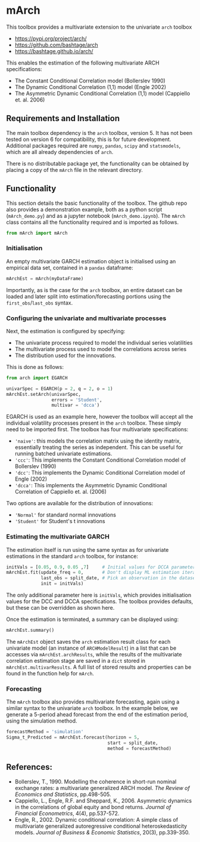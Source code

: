 # mArch

This toolbox provides a multivariate extension to the univariate `arch` toolbox
- https://pypi.org/project/arch/
- https://github.com/bashtage/arch
- https://bashtage.github.io/arch/    

This enables the estimation of the following multivariate ARCH specifications:
- The Constant Conditional Correlation model (Bollerslev 1990)
- The Dynamic Conditional Correlation (1,1) model (Engle 2002)
- The Asymmetric Dynamic Conditional Correlation (1,1) model (Cappiello et.
 al. 2006)

## Requirements and Installation

The main toolbox dependency is the `arch` toolbox, version 5. It has not been tested on version 6 for compatibility, this is for future development. Additional packages required are `numpy`, `pandas`, `scipy` and `statsmodels`, which are all already dependencies of `arch`.

There is no distributable package yet, the functionality can be obtained by placing a copy of the `mArch` file in the relevant directory.

## Functionality

This section details the basic functionality of the toolbox. The github repo also provides a demonstration example, both as a python script (`mArch_demo.py`) and as a jupyter notebook (`mArch_demo.ipynb`). The `mArch` class contains all the functionality required  and is imported as follows.

```python
from mArch import mArch
```

### Initialisation

An empty multivariate GARCH estimation object is initialised using an empirical data set, contained in a `pandas` dataframe:

```python
mArchEst = mArch(myDataFrame)
```
Importantly, as is the case for the `arch` toolbox, an entire dataset can be loaded and later split into estimation/forecasting portions using the `first_obs`/`last_obs` syntax.

### Configuring the univariate and multivariate processes

Next, the estimation is configured by specifying:
- The univariate process required to model the individual series volatilities
- The multivariate process used to model the correlations across series
- The distribution used for the innovations.

This is done as follows:
```python
from arch import EGARCH

univarSpec = EGARCH(p = 2, q = 2, o = 1)
mArchEst.setArch(univarSpec,
                 errors = 'Student',
                 multivar = 'dcca')
```

EGARCH is used as an example here, however the toolbox will accept all the individual volatility processes present in the `arch` toolbox. These simply need to be imported first. The toolbox has four multivariate specifications:
- `'naive'`: this models the correlation matrix using the identity matrix, essentially treating the series as independent. This can be useful for running batched univariate estimations.
- `'ccc'`: This implements the Constant Conditional Correlation model of Bollerslev (1990)
- `'dcc'`: This implements the Dynamic Conditional Correlation model of Engle (2002)
- `'dcca'`: This implements the Asymmetric Dynamic Conditional Correlation of Cappiello et.
 al. (2006)

Two options are available for the distribution of innovations:
- `'Normal'` for standard normal innovations
 - `'Student'` for Student's t innovations

### Estimating the multivariate GARCH

The estimation itself is run using the same syntax as for univariate estimations in the standard `arch` toolbox, for instance:

```python
initVals = [0.05, 0.9, 0.05 ,7]     # Initial values for DCCA parameters
mArchEst.fit(update_freq = 0,       # Don't display ML estimation iterations
             last_obs = split_date, # Pick an observation in the dataset to end estimation
             init = initVals)
```

The only additional parameter here is `initVals`, which provides initialisation values for the DCC and DCCA specifications. The toolbox provides defaults, but these can be overridden as shown here.

Once the estimation is terminated, a summary can be displayed using:
```python
mArchEst.summary()
```

The `mArchEst` object saves the `arch` estimation result class for each univariate model (an instance of `ARCHModelResult`) in a list that can be accesses via `mArchEst.archResults`, while the results of the multivariate correlation estimation stage are saved in a `dict` stored in `mArchEst.multivarResults`. A full list of stored results and properties can be found in the function help for `mArch`.

### Forecasting

The `mArch` toolbox also provides multivariate forecasting, again using a similar syntax to the univariate `arch` toolbox. In the example below, we generate a 5-period ahead forecast from the end of the estimation period, using the simulation method.

```python
forecastMethod = 'simulation'
Sigma_t_Predicted = mArchEst.forecast(horizon = 5,
                                      start = split_date,
                                      method = forecastMethod)
```

## References:
- Bollerslev, T., 1990. Modelling the coherence in short-run nominal exchange rates: a multivariate generalized ARCH model. *The Review of Economics and Statistics*, pp.498-505.
- Cappiello, L., Engle, R.F. and Sheppard, K., 2006. Asymmetric dynamics in the correlations of global equity and bond returns. *Journal of Financial Econometrics*, 4(4), pp.537-572.
- Engle, R., 2002. Dynamic conditional correlation: A simple class of multivariate generalized autoregressive conditional heteroskedasticity models. *Journal of Business & Economic Statistics*, 20(3), pp.339-350.
